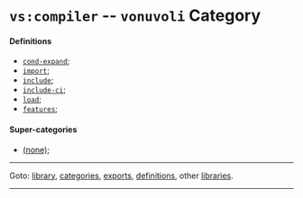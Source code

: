 

<a id='category__vonuvoli__vs_3a_compiler'></a>

# `vs:compiler` -- `vonuvoli` Category


<a id='category__vonuvoli__vs_3a_compiler__definitions'></a>

#### Definitions

 * [`cond-expand`](../../vonuvoli/definitions/cond-expand.md#definition__vonuvoli__cond-expand);
 * [`import`](../../vonuvoli/definitions/import.md#definition__vonuvoli__import);
 * [`include`](../../vonuvoli/definitions/include.md#definition__vonuvoli__include);
 * [`include-ci`](../../vonuvoli/definitions/include-ci.md#definition__vonuvoli__include-ci);
 * [`load`](../../vonuvoli/definitions/load.md#definition__vonuvoli__load);
 * [`features`](../../vonuvoli/definitions/features.md#definition__vonuvoli__features);


<a id='category__vonuvoli__vs_3a_compiler__super-categories'></a>

#### Super-categories

 * [(none)](../../vonuvoli/categories/_index.md#toc__vonuvoli__categories);

----

Goto: [library](../../vonuvoli/_index.md#library__vonuvoli), [categories](../../vonuvoli/categories/_index.md#toc__vonuvoli__categories), [exports](../../vonuvoli/exports/_index.md#toc__vonuvoli__exports), [definitions](../../vonuvoli/definitions/_index.md#toc__vonuvoli__definitions), other [libraries](../../_libraries.md#toc__libraries).

----

